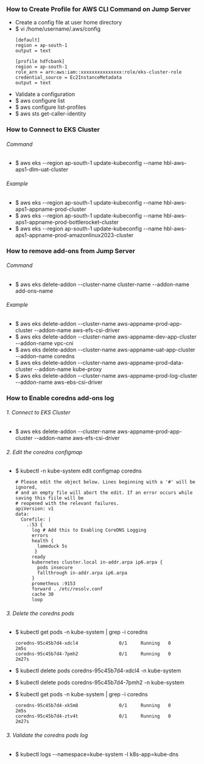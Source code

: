 ### How to Create Profile for AWS CLI Command on Jump Server
 - Create a config file at user home directory
 - $ vi /home/username/.aws/config
    ```hcl
    [default]
    region = ap-south-1
    output = text

    [profile hdfcbank]
    region = ap-south-1
    role_arn = arn:aws:iam::xxxxxxxxxxxxxxx:role/eks-cluster-role
    credential_source = Ec2InstanceMetadata
    output = text
    ```
 - Validate a configuration
 - $ aws configure list
 - $ aws configure list-profiles
 - $ aws sts get-caller-identity
   
### How to Connect to EKS Cluster
###### Command
 - $ aws eks --region ap-south-1 update-kubeconfig --name hbl-aws-aps1-dlm-uat-cluster
###### Example  
 - $ aws eks --region ap-south-1 update-kubeconfig --name hbl-aws-aps1-appname-prod-cluster
 - $ aws eks --region ap-south-1 update-kubeconfig --name hbl-aws-aps1-appname-prod-bottlerocket-cluster
 - $ aws eks --region ap-south-1 update-kubeconfig --name hbl-aws-aps1-appname-prod-amazonlinux2023-cluster
   
### How to remove add-ons from Jump Server
###### Command
 - $ aws eks delete-addon --cluster-name cluster-name --addon-name add-ons-name
###### Example 
 - $ aws eks delete-addon --cluster-name aws-appname-prod-app-cluster --addon-name aws-efs-csi-driver
 - $ aws eks delete-addon --cluster-name aws-appname-dev-app-cluster --addon-name vpc-cni
 - $ aws eks delete-addon --cluster-name aws-appname-uat-app-cluster --addon-name coredns
 - $ aws eks delete-addon --cluster-name aws-appname-prod-data-cluster --addon-name kube-proxy
 - $ aws eks delete-addon --cluster-name aws-appname-prod-log-cluster --addon-name aws-ebs-csi-driver

### How to Enable coredns add-ons log
###### 1. Connect to EKS Cluster 
 - $ aws eks delete-addon --cluster-name aws-appname-prod-app-cluster --addon-name aws-efs-csi-driver

###### 2. Edit the coredns configmap
 - $ kubectl -n kube-system edit configmap coredns
   ```hcl
   # Please edit the object below. Lines beginning with a '#' will be ignored,
   # and an empty file will abort the edit. If an error occurs while saving this fiile will be
   # reopened with the relevant failures.
   apiVersion: v1
   data:
     Corefile: |
       .:53 {
         log # Add this to Enabling CoreDNS Logging
         errors
         health {
           lameduck 5s
          }
         ready
         kubernetes cluster.local in-addr.arpa ip6.arpa {
           pods insecure
           fallthrough in-addr.arpa ip6.arpa
         }
         prometheus :9153
         forward . /etc/resolv.conf
         cache 30
         loop
   ```

###### 3. Delete the coredns pods
 - $ kubectl get pods -n kube-system | grep -i coredns
   ```hcl
   coredns-95c45b7d4-xdcl4               0/1     Running   0          2m5s
   coredns-95c45b7d4-7pmh2               0/1     Running   0          2m27s
   ```

 - $ kubectl delete pods coredns-95c45b7d4-xdcl4 -n kube-system
 - $ kubectl delete pods coredns-95c45b7d4-7pmh2 -n kube-system
  
 - $ kubectl get pods -n kube-system | grep -i coredns
   ```hcl
   coredns-95c45b7d4-xk5m8               0/1     Running   0          2m5s
   coredns-95c45b7d4-ztv4t               0/1     Running   0          2m27s
   ```
###### 3. Validate the coredns pods log
 - $ kubectl logs --namespace=kube-system -l k8s-app=kube-dns



